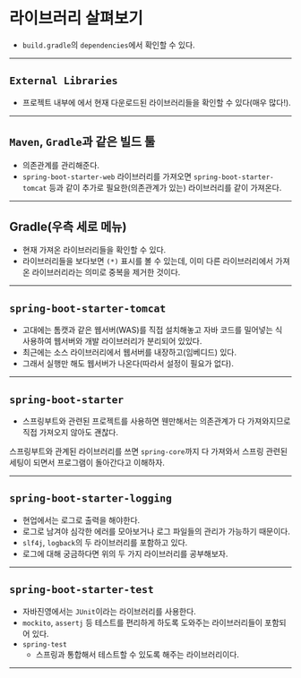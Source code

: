 # 라이브러리 살펴보기
- `build.gradle`의 `dependencies`에서 확인할 수 있다.

---

## `External Libraries`
- 프로젝트 내부에 에서 현재 다운로드된 라이브러리들을 확인할 수 있다(매우 많다!).

---

## `Maven`, `Gradle`과 같은 빌드 툴
- 의존관계를 관리해준다.
- `spring-boot-starter-web` 라이브러리를 가져오면 `spring-boot-starter-tomcat` 등과 같이 추가로 필요한(의존관계가 있는) 라이브러리를 같이 가져온다.

---

## Gradle(우측 세로 메뉴)
- 현재 가져온 라이브러리들을 확인할 수 있다.
- 라이브러리들을 보다보면 `(*)` 표시를 볼 수 있는데, 이미 다른 라이브러리에서 가져온 라이브러리라는 의미로 중복을 제거한 것이다.

---

## `spring-boot-starter-tomcat`
- 고대에는 톰캣과 같은 웹서버(WAS)를 직접 설치해놓고 자바 코드를 밀어넣는 식 사용하여 웹서버와 개발 라이브러리가 분리되어 있있다.
- 최근에는 소스 라이브러리에서 웹서버를 내장하고(임베디드) 있다.
- 그래서 실행만 해도 웹서버가 나온다(따라서 설정이 필요가 없다).

---

## `spring-boot-starter`
- 스프링부트와 관련된 프로젝트를 사용하면 웬만해서는 의존관계가 다 가져와지므로 직접 가져오지 않아도 괜찮다.

스프링부트와 관계된 라이브러리를 쓰면 `spring-core`까지 다 가져와서 스프링 관련된 세팅이 되면서 프로그램이 돌아간다고 이해하자.

---

## `spring-boot-starter-logging`
- 현업에서는 로그로 출력을 해야한다.
- 로그로 남겨야 심각한 에러를 모아보거나 로그 파일들의 관리가 가능하기 때문이다.
- `slf4j`, `logback`의 두 라이브러리를 포함하고 있다.
- 로그에 대해 궁금하다면 위의 두 가지 라이브러리를 공부해보자.

---

## `spring-boot-starter-test`
- 자바진영에서는 `JUnit`이라는 라이브러리를 사용한다.
- `mockito`, `assertj` 등 테스트를 편리하게 하도록 도와주는 라이브러리들이 포함되어 있다.
- `spring-test`
    - 스프링과 통합해서 테스트할 수 있도록 해주는 라이브러리이다.

---